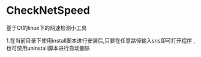 # CheckNetSpeed
基于Qt的linux下的网速检测小工具


1.在当前目录下使用install脚本进行安装后,只要在任意路径输入sns即可打开程序
  ,也可使用uninstall脚本进行自动删除
  
